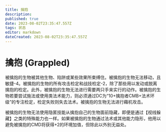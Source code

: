```yaml
---
title: 擒抱
description: 
published: true
date: 2023-08-02T23:35:47.557Z
tags: 状态
editor: markdown
dateCreated: 2023-08-02T23:35:47.557Z
---
```


# 擒抱 (Grappled)
被擒抱的生物被其他生物、陷阱或某些效果所束缚住。被擒抱的生物无法移动，且敏捷-4。被擒抱的生物的所有攻击检定和战技检定-2，除了那些用以发动或脱离擒抱的检定。此外，被擒抱的生物无法进行需要两只手来实行的动作。被擒抱的生物若要尝试施法或使用类法术能力，则必须通过DC为“10+擒抱者CMB+法术环级”的专注检定，检定失败则失去法术。被擒抱的生物无法进行藉机攻击。

被擒抱的生物无法使用隐匿技能从擒抱自己的生物面前隐藏，即便是通过【视线躲藏】之类的特殊能力也一样。如果被擒抱的生物通过法术或其他能力隐形，他用以避免被擒抱的CMD将获得+2的环境加值，但除此以外别无益处。